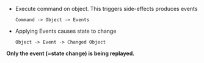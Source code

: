 * Execute command on object. This triggers side-effects produces events

    `Command -> Object -> Events`

* Applying Events causes state to change

    `Object -> Event -> Changed Object`

**Only the event (=state change) is being replayed.**